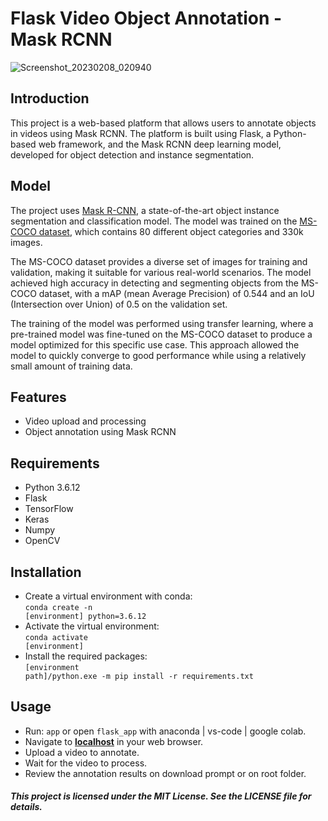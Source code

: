 # Flask Video Object Annotation - Mask RCNN
![Screenshot_20230208_020940](https://user-images.githubusercontent.com/52294485/217539563-df8e37f3-f8cd-4fa2-8952-8df2f1bc8dd1.png)
## Introduction
This project is a web-based platform that allows users to annotate objects in videos using Mask RCNN. The platform is built using Flask, a Python-based web framework, and the Mask RCNN deep learning model, developed for object detection and instance segmentation.

## Model
The project uses [Mask R-CNN](https://arxiv.org/abs/1703.06870), a state-of-the-art object instance segmentation and classification model. The model was trained on the [MS-COCO dataset](https://cocodataset.org/#home), which contains 80 different object categories and 330k images.

The MS-COCO dataset provides a diverse set of images for training and validation, making it suitable for various real-world scenarios. The model achieved high accuracy in detecting and segmenting objects from the MS-COCO dataset, with a mAP (mean Average Precision) of 0.544 and an IoU (Intersection over Union) of 0.5 on the validation set.

The training of the model was performed using transfer learning, where a pre-trained model was fine-tuned on the MS-COCO dataset to produce a model optimized for this specific use case. This approach allowed the model to quickly converge to good performance while using a relatively small amount of training data.

## Features
- Video upload and processing
- Object annotation using Mask RCNN

## Requirements
- Python 3.6.12
- Flask
- TensorFlow
- Keras
- Numpy
- OpenCV
## Installation
<!-- Navigate to the project directory:<br>
<code>cd Flask_Video_Object_Annotation_Mask-RCNN</code><br>-->
- Create a virtual environment with conda:
<br><code>conda create -n [environment] python=3.6.12</code><br>
- Activate the virtual environment:
<br><code>conda activate [environment]</code><br>
- Install the required packages:
<br><code>[environment path]/python.exe -m pip install -r requirements.txt</code><br>
## Usage
- Run: <code>app</code> or open <code>flask_app</code> with anaconda | vs-code | google colab.
- Navigate to **[localhost](http://localhost:5000)** in your web browser.
- Upload a video to annotate.
- Wait for the video to process.
- Review the annotation results on download prompt or on root folder.

##### This project is licensed under the MIT License. See the LICENSE file for details.
